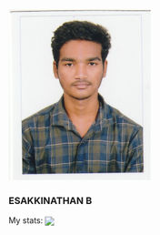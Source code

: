 <div>

<img src="https://github.com/Esakkinathan/esakkinathan/blob/main/image.jpeg" width=250 height=300>
<h3>ESAKKINATHAN B</h3>
My stats:
<img align="center" height="170" src="https://github-readme-stats-sigma-five.vercel.app/api/top-langs/?username=esakkinathan&layout=compact&langs_count=16&theme=dracula"/>

</div>
